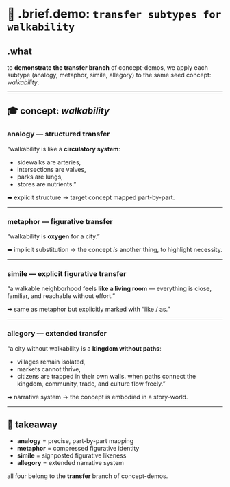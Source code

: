 # 🧩 .brief.demo: `transfer subtypes for walkability`

## .what
to **demonstrate the transfer branch** of concept-demos,
we apply each subtype (analogy, metaphor, simile, allegory) to the same seed concept: *walkability*.

---

## 🎓 concept: *walkability*

### **analogy** — structured transfer
“walkability is like a **circulatory system**:
- sidewalks are arteries,
- intersections are valves,
- parks are lungs,
- stores are nutrients.”

➡ explicit structure → target concept mapped part-by-part.

---

### **metaphor** — figurative transfer
“walkability is **oxygen** for a city.”

➡ implicit substitution → the concept *is* another thing, to highlight necessity.

---

### **simile** — explicit figurative transfer
“a walkable neighborhood feels **like a living room** — everything is close, familiar, and reachable without effort.”

➡ same as metaphor but explicitly marked with “like / as.”

---

### **allegory** — extended transfer
“a city without walkability is a **kingdom without paths**:
- villages remain isolated,
- markets cannot thrive,
- citizens are trapped in their own walls.
when paths connect the kingdom, community, trade, and culture flow freely.”

➡ narrative system → the concept is embodied in a story-world.

---

## 🎯 takeaway
- **analogy** = precise, part-by-part mapping
- **metaphor** = compressed figurative identity
- **simile** = signposted figurative likeness
- **allegory** = extended narrative system

all four belong to the **transfer** branch of concept-demos.
